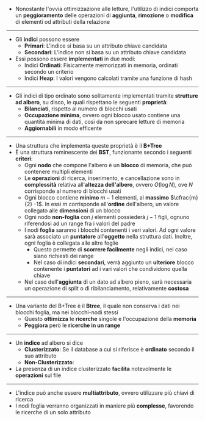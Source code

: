 * Nonostante l'ovvia ottimizzazione alle letture, l'utilizzo di indici comporta un __peggioramento__ delle operazioni di __aggiunta__, __rimozione__ o __modifica__ di elementi od attributi della relazione
---
* Gli __indici__ possono essere
	* __Primari__: L'indice si basa su un attributo chiave candidata
	* __Secondari__: L'indice non si basa su un attributo chiave candidata
* Essi possono essere __implementati__ in due modi:
	* Indici __Ordinati__: Fisicamente memorizzati in memoria, ordinati secondo un criterio
	* Indici __Heap__: I valori vengono calcolati tramite una funzione di hash
---
* Gli indici di tipo ordinato sono solitamente implementati tramite __strutture ad albero__, su disco, le quali rispettano le seguenti __proprietà__:
	* __Bilanciati__, rispetto al numero di blocchi usati
	* __Occupazione minima__, ovvero ogni blocco usato contiene una quantità minima di dati, così da non sprecare letture di memoria
	* __Aggiornabili__ in modo efficente
---
* Una struttura che implementa queste proprietà è il __B+Tree__
* È una struttura reminescente dei __BST__, funzionante secondo i seguenti __criteri__:
	* Ogni __nodo__ che compone l'albero è un __blocco__ di memoria, che può contenere multipli elementi
	* Le __operazioni__ di ricerca, inserimento, e cancellazione sono in __complessità__ relativa all'__altezza dell'albero__, ovvero $O(\log N)$, ove $N$ corrisponde al numero di blocchi usati
	* Ogni blocco contiene __minimo__ $m - 1$ elementi, al __massimo__ $\cfrac{m}{2} -1$. In essi $m$ corrisponde all'__ordine__ dell'albero, un valore collegato alle __dimensioni__ di un blocco 
	* Ogni nodo __non-foglia__ con $j$ elementi possiederà $j - 1$ figli, ognuno riferendosi ad un range fra i valori del padre
	* I nodi __foglia__ saranno i blocchi contenenti i veri valori. Ad ogni valore sarà associato un __puntatore__ all'__oggetto__ nella struttura dati. Inoltre, ogni foglia è collegata alle altre foglie
		* Questo permette di __scorrere facilmente__ negli indici, nel caso siano richiesti dei range
		* Nel caso di indici __secondari__, verrà aggiunto un __ulteriore__ blocco contenente i __puntatori__ ad i vari valori che condividono quella chiave
	* Nel caso dell'__aggiunta__ di un dato ad albero pieno, sarà necessaria un operazione di split o di ribilanciamento, relativamente __costosa__
---
* Una variante del B+Tree è il __Btree__, il quale non conserva i dati nei blocchi foglia, ma nei blocchi-nodi stessi
	* Questo __ottimizza__ le __ricerche__ singole e l'occupazione della __memoria__
	* __Peggiora__ però le __ricerche in un range__
---
* Un __indice__ ad albero si dice
	* __Clusterizzato__: Se il database a cui si riferisce è __ordinato__ secondo il suo attributo
	* __Non-Clusterizzato__: 
* La presenza di un indice clusterizzato __facilita__ notevolmente le __operazioni__ sul file
---
* L'indice può anche essere __multiattributo__, ovvero utilizzare più chiavi di ricerca
* I nodi foglia verranno organizzati in maniere più __complesse__, favorendo le ricerche di un solo attributo